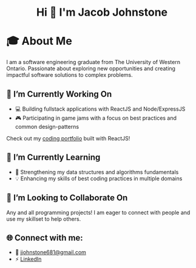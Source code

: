 <h1 align="center">Hi 👋 I'm Jacob Johnstone</h1>

# 🎓 About Me
I am a software engineering graduate from The University of Western Ontario. Passionate about exploring new opportunities and creating impactful software solutions to complex problems.

## 🔭 I’m Currently Working On
- 💻 Building fullstack applications with ReactJS and Node/ExpressJS
- 🎮 Participating in game jams with a focus on best practices and common design-patterns

Check out my [coding portfolio](https://jacobj-portfolio.vercel.app/) built with ReactJS!

## 🌱 I’m Currently Learning
- 🧮 Strengthening my data structures and algorithms fundamentals
- 💡 Enhancing my skills of best coding practices in multiple domains

## 👯 I’m Looking to Collaborate On
Any and all programming projects! I am eager to connect with people and use my skillset to help others.

## 🌐 Connect with me:
- 📧 jjohnstone681@gmail.com
- ⚡ [LinkedIn](https://www.linkedin.com/in/jacobjohnstone/)
